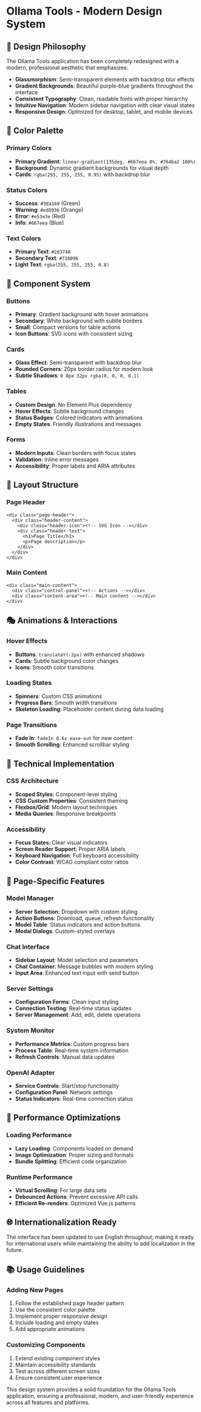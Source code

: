 # Ollama Tools - Modern Design System

## 🎨 Design Philosophy

The Ollama Tools application has been completely redesigned with a modern, professional aesthetic that emphasizes:

- **Glassmorphism**: Semi-transparent elements with backdrop blur effects
- **Gradient Backgrounds**: Beautiful purple-blue gradients throughout the interface
- **Consistent Typography**: Clean, readable fonts with proper hierarchy
- **Intuitive Navigation**: Modern sidebar navigation with clear visual states
- **Responsive Design**: Optimized for desktop, tablet, and mobile devices

## 🌈 Color Palette

### Primary Colors
- **Primary Gradient**: `linear-gradient(135deg, #667eea 0%, #764ba2 100%)`
- **Background**: Dynamic gradient backgrounds for visual depth
- **Cards**: `rgba(255, 255, 255, 0.95)` with backdrop blur

### Status Colors
- **Success**: `#38a169` (Green)
- **Warning**: `#ed8936` (Orange) 
- **Error**: `#e53e3e` (Red)
- **Info**: `#667eea` (Blue)

### Text Colors
- **Primary Text**: `#2d3748`
- **Secondary Text**: `#718096`
- **Light Text**: `rgba(255, 255, 255, 0.8)`

## 🧩 Component System

### Buttons
- **Primary**: Gradient background with hover animations
- **Secondary**: White background with subtle borders
- **Small**: Compact versions for table actions
- **Icon Buttons**: SVG icons with consistent sizing

### Cards
- **Glass Effect**: Semi-transparent with backdrop blur
- **Rounded Corners**: 20px border radius for modern look
- **Subtle Shadows**: `0 8px 32px rgba(0, 0, 0, 0.1)`

### Tables
- **Custom Design**: No Element Plus dependency
- **Hover Effects**: Subtle background changes
- **Status Badges**: Colored indicators with animations
- **Empty States**: Friendly illustrations and messages

### Forms
- **Modern Inputs**: Clean borders with focus states
- **Validation**: Inline error messages
- **Accessibility**: Proper labels and ARIA attributes

## 📱 Layout Structure

### Page Header
```vue
<div class="page-header">
  <div class="header-content">
    <div class="header-icon"><!-- SVG Icon --></div>
    <div class="header-text">
      <h1>Page Title</h1>
      <p>Page description</p>
    </div>
  </div>
</div>
```

### Main Content
```vue
<div class="main-content">
  <div class="control-panel"><!-- Actions --></div>
  <div class="content-area"><!-- Main content --></div>
</div>
```

## 🎭 Animations & Interactions

### Hover Effects
- **Buttons**: `translateY(-2px)` with enhanced shadows
- **Cards**: Subtle background color changes
- **Icons**: Smooth color transitions

### Loading States
- **Spinners**: Custom CSS animations
- **Progress Bars**: Smooth width transitions
- **Skeleton Loading**: Placeholder content during data loading

### Page Transitions
- **Fade In**: `fadeIn 0.6s ease-out` for new content
- **Smooth Scrolling**: Enhanced scrollbar styling

## 🔧 Technical Implementation

### CSS Architecture
- **Scoped Styles**: Component-level styling
- **CSS Custom Properties**: Consistent theming
- **Flexbox/Grid**: Modern layout techniques
- **Media Queries**: Responsive breakpoints

### Accessibility
- **Focus States**: Clear visual indicators
- **Screen Reader Support**: Proper ARIA labels
- **Keyboard Navigation**: Full keyboard accessibility
- **Color Contrast**: WCAG compliant color ratios

## 📄 Page-Specific Features

### Model Manager
- **Server Selection**: Dropdown with custom styling
- **Action Buttons**: Download, queue, refresh functionality
- **Model Table**: Status indicators and action buttons
- **Modal Dialogs**: Custom-styled overlays

### Chat Interface
- **Sidebar Layout**: Model selection and parameters
- **Chat Container**: Message bubbles with modern styling
- **Input Area**: Enhanced text input with send button

### Server Settings
- **Configuration Forms**: Clean input styling
- **Connection Testing**: Real-time status updates
- **Server Management**: Add, edit, delete operations

### System Monitor
- **Performance Metrics**: Custom progress bars
- **Process Table**: Real-time system information
- **Refresh Controls**: Manual data updates

### OpenAI Adapter
- **Service Controls**: Start/stop functionality
- **Configuration Panel**: Network settings
- **Status Indicators**: Real-time connection status

## 🚀 Performance Optimizations

### Loading Performance
- **Lazy Loading**: Components loaded on demand
- **Image Optimization**: Proper sizing and formats
- **Bundle Splitting**: Efficient code organization

### Runtime Performance
- **Virtual Scrolling**: For large data sets
- **Debounced Actions**: Prevent excessive API calls
- **Efficient Re-renders**: Optimized Vue.js patterns

## 🌐 Internationalization Ready

The interface has been updated to use English throughout, making it ready for international users while maintaining the ability to add localization in the future.

## 📚 Usage Guidelines

### Adding New Pages
1. Follow the established page header pattern
2. Use the consistent color palette
3. Implement proper responsive design
4. Include loading and empty states
5. Add appropriate animations

### Customizing Components
1. Extend existing component styles
2. Maintain accessibility standards
3. Test across different screen sizes
4. Ensure consistent user experience

This design system provides a solid foundation for the Ollama Tools application, ensuring a professional, modern, and user-friendly experience across all features and platforms.